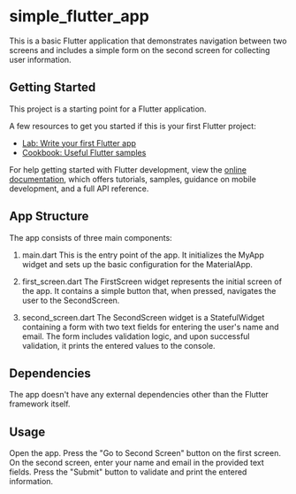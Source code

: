 # simple_flutter_app

This is a basic Flutter application that demonstrates navigation between two screens and includes a simple form on the second screen for collecting user information.

## Getting Started

This project is a starting point for a Flutter application.

A few resources to get you started if this is your first Flutter project:

- [Lab: Write your first Flutter app](https://docs.flutter.dev/get-started/codelab)
- [Cookbook: Useful Flutter samples](https://docs.flutter.dev/cookbook)

For help getting started with Flutter development, view the
[online documentation](https://docs.flutter.dev/), which offers tutorials,
samples, guidance on mobile development, and a full API reference.

## App Structure
The app consists of three main components:

1. main.dart
This is the entry point of the app. It initializes the MyApp widget and sets up the basic configuration for the MaterialApp.

2. first_screen.dart
The FirstScreen widget represents the initial screen of the app. It contains a simple button that, when pressed, navigates the user to the SecondScreen.

3. second_screen.dart
The SecondScreen widget is a StatefulWidget containing a form with two text fields for entering the user's name and email. The form includes validation logic, and upon successful validation, it prints the entered values to the console.

## Dependencies
The app doesn't have any external dependencies other than the Flutter framework itself.

## Usage
Open the app.
Press the "Go to Second Screen" button on the first screen.
On the second screen, enter your name and email in the provided text fields.
Press the "Submit" button to validate and print the entered information.
